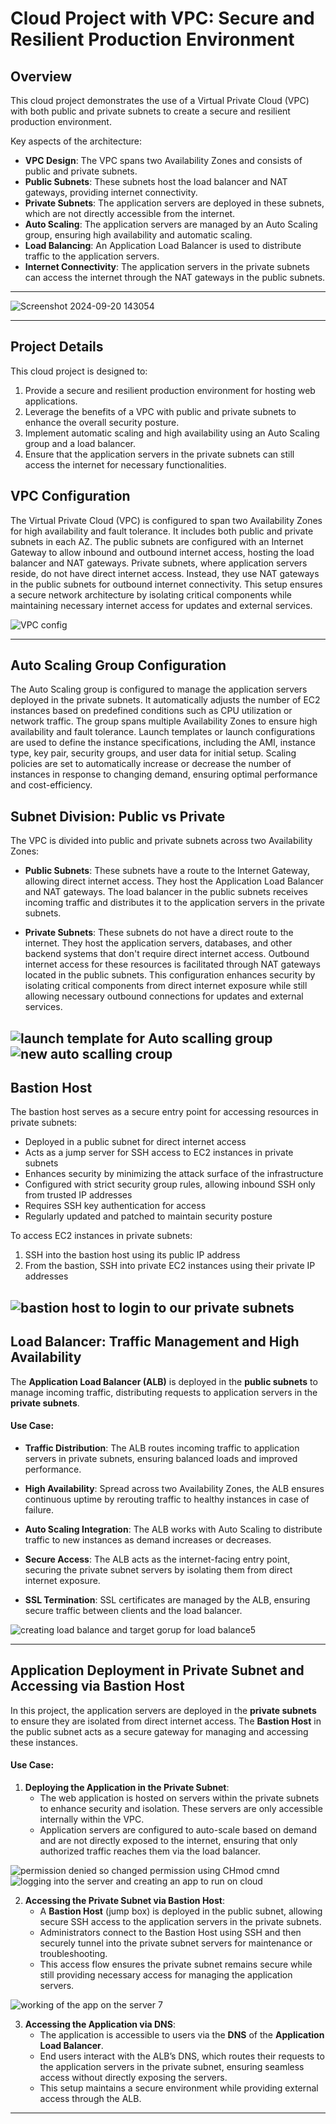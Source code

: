 # Cloud Project with VPC: Secure and Resilient Production Environment

## Overview
This cloud project demonstrates the use of a Virtual Private Cloud (VPC) with both public and private subnets to create a secure and resilient production environment. 
 
   Key aspects of the architecture:
- **VPC Design**: The VPC spans two Availability Zones and consists of public and private subnets.
- **Public Subnets**: These subnets host the load balancer and NAT gateways, providing internet connectivity.
- **Private Subnets**: The application servers are deployed in these subnets, which are not directly accessible from the internet.
- **Auto Scaling**: The application servers are managed by an Auto Scaling group, ensuring high availability and automatic scaling.
- **Load Balancing**: An Application Load Balancer is used to distribute traffic to the application servers.
- **Internet Connectivity**: The application servers in the private subnets can access the internet through the NAT gateways in the public subnets.
 ---
 
![Screenshot 2024-09-20 143054](https://github.com/user-attachments/assets/1be85f95-fc5d-4446-b7f0-178bf056b006)

---

## Project Details
This cloud project is designed to:

1. Provide a secure and resilient production environment for hosting web applications.
2. Leverage the benefits of a VPC with public and private subnets to enhance the overall security posture.
3. Implement automatic scaling and high availability using an Auto Scaling group and a load balancer.
4. Ensure that the application servers in the private subnets can still access the internet for necessary functionalities.



## VPC Configuration

The Virtual Private Cloud (VPC) is configured to span two Availability Zones for high availability and fault tolerance. It includes both public and private subnets in each AZ. The public subnets are configured with an Internet Gateway to allow inbound and outbound internet access, hosting the load balancer and NAT gateways. Private subnets, where application servers reside, do not have direct internet access. Instead, they use NAT gateways in the public subnets for outbound internet connectivity. This setup ensures a secure network architecture by isolating critical components while maintaining necessary internet access for updates and external services.

![VPC config](https://github.com/user-attachments/assets/cce0284a-a883-4736-b408-eadee9d67fd7)

---
## Auto Scaling Group Configuration

The Auto Scaling group is configured to manage the application servers deployed in the private subnets. It automatically adjusts the number of EC2 instances based on predefined conditions such as CPU utilization or network traffic. The group spans multiple Availability Zones to ensure high availability and fault tolerance. Launch templates or launch configurations are used to define the instance specifications, including the AMI, instance type, key pair, security groups, and user data for initial setup. Scaling policies are set to automatically increase or decrease the number of instances in response to changing demand, ensuring optimal performance and cost-efficiency.

## Subnet Division: Public vs Private

The VPC is divided into public and private subnets across two Availability Zones:

- **Public Subnets**: These subnets have a route to the Internet Gateway, allowing direct internet access. They host the Application Load Balancer and NAT gateways. The load balancer in the public subnets receives incoming traffic and distributes it to the application servers in the private subnets.

- **Private Subnets**: These subnets do not have a direct route to the internet. They host the application servers, databases, and other backend systems that don't require direct internet access. Outbound internet access for these resources is facilitated through NAT gateways located in the public subnets. This configuration enhances security by isolating critical components from direct internet exposure while still allowing necessary outbound connections for updates and external services.
  
![launch template for Auto scalling group](https://github.com/user-attachments/assets/bc65cdd8-8659-4313-b7e6-7de151c60ff4)
![new auto scalling croup](https://github.com/user-attachments/assets/f87b69cc-9735-4c69-aad0-4c3108aa1f4f)
---

## Bastion Host

The bastion host serves as a secure entry point for accessing resources in private subnets:

- Deployed in a public subnet for direct internet access
- Acts as a jump server for SSH access to EC2 instances in private subnets
- Enhances security by minimizing the attack surface of the infrastructure
- Configured with strict security group rules, allowing inbound SSH only from trusted IP addresses
- Requires SSH key authentication for access
- Regularly updated and patched to maintain security posture

To access EC2 instances in private subnets:
1. SSH into the bastion host using its public IP address
2. From the bastion, SSH into private EC2 instances using their private IP addresses

![bastion host to login to our private subnets](https://github.com/user-attachments/assets/7bfa9062-4e05-4c2c-9f25-d56f90aef95d)
---


## Load Balancer: Traffic Management and High Availability

The **Application Load Balancer (ALB)** is deployed in the **public subnets** to manage incoming traffic, distributing requests to application servers in the **private subnets**.

#### Use Case:
- **Traffic Distribution**: The ALB routes incoming traffic to application servers in private subnets, ensuring balanced loads and improved performance.
  
- **High Availability**: Spread across two Availability Zones, the ALB ensures continuous uptime by rerouting traffic to healthy instances in case of failure.
  
- **Auto Scaling Integration**: The ALB works with Auto Scaling to distribute traffic to new instances as demand increases or decreases.

- **Secure Access**: The ALB acts as the internet-facing entry point, securing the private subnet servers by isolating them from direct internet exposure.

- **SSL Termination**: SSL certificates are managed by the ALB, ensuring secure traffic between clients and the load balancer.

![creating load balance and target gorup for load balance5](https://github.com/user-attachments/assets/635e470f-912d-414f-9b6e-a63f5a329cc7)


--- 


## Application Deployment in Private Subnet and Accessing via Bastion Host 

In this project, the application servers are deployed in the **private subnets** to ensure they are isolated from direct internet access. The **Bastion Host** in the public subnet acts as a secure gateway for managing and accessing these instances.

#### Use Case:
1. **Deploying the Application in the Private Subnet**:
   - The web application is hosted on servers within the private subnets to enhance security and isolation. These servers are only accessible internally within the VPC.
   - Application servers are configured to auto-scale based on demand and are not directly exposed to the internet, ensuring that only authorized traffic reaches them via the load balancer. 

![permission denied so changed permission using CHmod cmnd](https://github.com/user-attachments/assets/2210d089-2126-4371-a31a-c1fd6c44ca40)
![logging into the server and creating an app to run on cloud](https://github.com/user-attachments/assets/2123e20a-2d22-411a-a733-2da9c64ec6c7)


2. **Accessing the Private Subnet via Bastion Host**:
   - A **Bastion Host** (jump box) is deployed in the public subnet, allowing secure SSH access to the application servers in the private subnets.
   - Administrators connect to the Bastion Host using SSH and then securely tunnel into the private subnet servers for maintenance or troubleshooting.
   - This access flow ensures the private subnet remains secure while still providing necessary access for managing the application servers.




![working of the app on the server  7](https://github.com/user-attachments/assets/76eb92c9-a2cc-4dd9-87d0-ea32a3ce1c67)


3. **Accessing the Application via DNS**:
   - The application is accessible to users via the **DNS** of the **Application Load Balancer**.
   - End users interact with the ALB’s DNS, which routes their requests to the application servers in the private subnet, ensuring seamless access without directly exposing the servers.
   - This setup maintains a secure environment while providing external access through the ALB.

---



